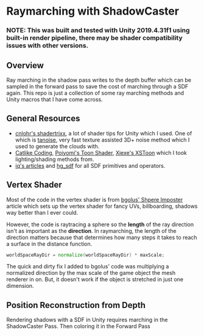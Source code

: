 # Raymarching with ShadowCaster

### NOTE: This was built and tested with Unity 2019.4.31f1 using built-in render pipeline, there may be shader compatibility issues with other versions.

## Overview

Ray marching in the shadow pass writes to the depth buffer which can be sampled in the forward pass to save the cost of marching through a SDF again. This repo is just a collection of some ray marching methods and Unity macros that I have come across.

## General Resources

- [cnlohr's shadertrixx](https://github.com/cnlohr/shadertrixx),
a lot of shader tips for Unity which I used. One of which is [tanoise](https://github.com/cnlohr/shadertrixx/tree/main/Assets/cnlohr/Shaders/tanoise), very fast texture assisted 3D+ noise method which I used to generate the clouds with.
- [Catlike Coding](https://catlikecoding.com/unity/tutorials/scriptable-render-pipeline/reflections/), [Poiyomi's Toon Shader](https://github.com/poiyomi/PoiyomiToonShader), [Xiexe's XSToon](https://github.com/Xiexe/Xiexes-Unity-Shaders) which I took lighting/shading methods from.
- [iq's articles](https://iquilezles.org/articles/distfunctions/) and [hg_sdf](https://mercury.sexy/hg_sdf/) for all SDF primitives and operators.

## Vertex Shader

Most of the code in the vertex shader is from [bgolus' Shpere Imposter](https://bgolus.medium.com/rendering-a-sphere-on-a-quad-13c92025570c) article which sets up the vertex shader for fancy UVs, billboarding, shadows way better than I ever could.

However, the code is raytracing a sphere so the **length** of the ray direction isn't as important as the **direction**. In raymarching, the length of the direction matters because that determines how many steps it takes to reach a surface in the distance function.

```glsl
worldSpaceRayDir = normalize(worldSpaceRayDir) * maxScale;
```

The quick and dirty fix I added to bgolus' code was multiplying a normalized direction by the max scale of the game object the mesh renderer in on. But, it doesn't work if the object is stretched in just one dimension.

## Position Reconstruction from Depth

Rendering shadows with a SDF in Unity requires marching in the ShadowCaster Pass. Then coloring it in the Forward Pass